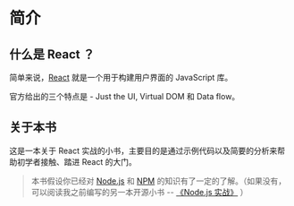 # 简介

## 什么是 React ？

简单来说，[React](http://facebook.github.io/react/) 就是一个用于构建用户界面的 JavaScript 库。

官方给出的三个特点是 - Just the UI, Virtual DOM 和 Data flow。

## 关于本书

这是一本关于 React 实战的小书，主要目的是通过示例代码以及简要的分析来帮助初学者接触、踏进 React 的大门。

> 本书假设你已经对 [Node.js](https://nodejs.org) 和 [NPM](https://www.npmjs.com/) 的知识有了一定的了解。（如果没有，可以阅读我之前编写的另一本开源小书 -- [《Node.js 实战》](https://sfantasy.gitbooks.io/node-in-action/content/zh/) ）
